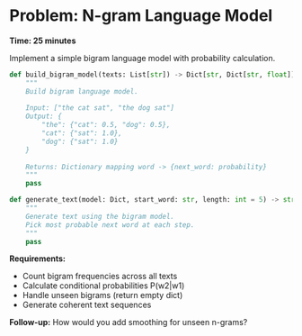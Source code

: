 # Problem: N-gram Language Model

**Time: 25 minutes**

Implement a simple bigram language model with probability calculation.

```python
def build_bigram_model(texts: List[str]) -> Dict[str, Dict[str, float]]:
    """
    Build bigram language model.
    
    Input: ["the cat sat", "the dog sat"]
    Output: {
        "the": {"cat": 0.5, "dog": 0.5},
        "cat": {"sat": 1.0},
        "dog": {"sat": 1.0}
    }
    
    Returns: Dictionary mapping word -> {next_word: probability}
    """
    pass

def generate_text(model: Dict, start_word: str, length: int = 5) -> str:
    """
    Generate text using the bigram model.
    Pick most probable next word at each step.
    """
    pass
```

**Requirements:**
- Count bigram frequencies across all texts
- Calculate conditional probabilities P(w2|w1)
- Handle unseen bigrams (return empty dict)
- Generate coherent text sequences

**Follow-up:** How would you add smoothing for unseen n-grams?